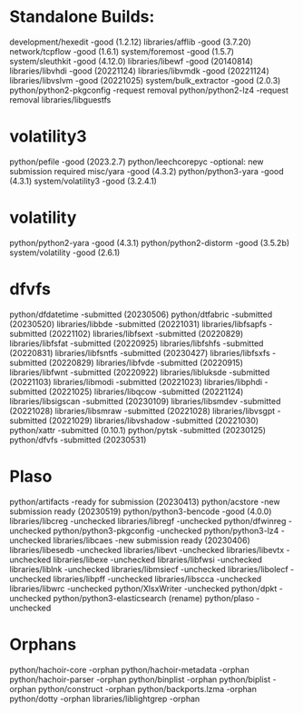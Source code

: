 # Standalone Builds:
development/hexedit              -good (1.2.12)
libraries/afflib                 -good (3.7.20)
network/tcpflow                  -good (1.6.1)
system/foremost                  -good (1.5.7) 
system/sleuthkit                 -good (4.12.0)
libraries/libewf                 -good (20140814)
libraries/libvhdi                -good (20221124)
libraries/libvmdk                -good (20221124)
libraries/libvslvm               -good (20221025)
system/bulk_extractor            -good (2.0.3)
python/python2-pkgconfig         -request removal
python/python2-lz4               -request removal
libraries/libguestfs

# volatility3
python/pefile                    -good (2023.2.7)
python/leechcorepyc              -optional: new submission required
misc/yara                        -good (4.3.2)
python/python3-yara              -good (4.3.1)
system/volatility3               -good (3.2.4.1)

# volatility
python/python2-yara              -good (4.3.1)
python/python2-distorm           -good (3.5.2b)
system/volatility                -good (2.6.1)

# dfvfs
python/dfdatetime                -submitted (20230506)
python/dtfabric                  -submitted (20230520)
libraries/libbde                 -submitted (20221031)
libraries/libfsapfs              -submitted (20221102)
libraries/libfsext               -submitted (20220829)
libraries/libfsfat               -submitted (20220925)
libraries/libfshfs               -submitted (20220831)
libraries/libfsntfs              -submitted (20230427)
libraries/libfsxfs               -submitted (20220829)
libraries/libfvde                -submitted (20220915)
libraries/libfwnt                -submitted (20220922)
libraries/libluksde              -submitted (20221103)
libraries/libmodi                -submitted (20221023)
libraries/libphdi                -submitted (20221025)
libraries/libqcow                -submitted (20221124)
libraries/libsigscan             -submitted (20230109)
libraries/libsmdev               -submitted (20221028)
libraries/libsmraw               -submitted (20221028)
libraries/libvsgpt               -submitted (20221029)
libraries/libvshadow             -submitted (20221030)
python/xattr                     -submitted (0.10.1)
python/pytsk                     -submitted (20230125)
python/dfvfs                     -submitted (20230531)

# Plaso
python/artifacts                 -ready for submission (20230413)
python/acstore                   -new submission ready (20230519)
python/python3-bencode           -good (4.0.0)
libraries/libcreg                -unchecked
libraries/libregf                -unchecked
python/dfwinreg                  -unchecked
python/python3-pkgconfig         -unchecked
python/python3-lz4               -unchecked
libraries/libcaes                -new submission ready (20230406)
libraries/libesedb               -unchecked
libraries/libevt                 -unchecked
libraries/libevtx                -unchecked
libraries/libexe                 -unchecked
libraries/libfwsi                -unchecked
libraries/liblnk                 -unchecked
libraries/libmsiecf              -unchecked
libraries/libolecf               -unchecked
libraries/libpff                 -unchecked
libraries/libscca                -unchecked
libraries/libwrc                 -unchecked
python/XlsxWriter                -unchecked
python/dpkt                      -unchecked
python/python3-elasticsearch     (rename)
python/plaso                     -unchecked

# Orphans

python/hachoir-core              -orphan
python/hachoir-metadata          -orphan
python/hachoir-parser            -orphan
python/binplist                  -orphan
python/biplist                   -orphan
python/construct                 -orphan
python/backports.lzma            -orphan
python/dotty                     -orphan
libraries/liblightgrep           -orphan
